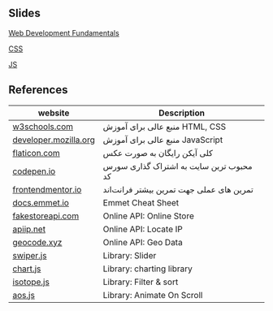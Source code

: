 ## Slides

[Web Development Fundamentals](https://docs.google.com/presentation/d/1So3B319k9YpjutCm2YmTk8JBRG5zGhSAU3okY726Vuw/edit?usp=sharing)

[CSS](https://mm.tt/app/map/2827455013?t=Lmjv2cmPp1)

[JS](https://mm.tt/app/map/2852545263?t=Jqy2FYeyvZ)

## References

| website                                                | Description                              |
| ------------------------------------------------------ | ---------------------------------------- |
| [w3schools.com](https://w3schools.com)                 | منبع عالی برای آموزش HTML, CSS           |
| [developer.mozilla.org](https://developer.mozilla.org) | منبع عالی برای آموزش JavaScript          |
| [flaticon.com](https://flaticon.com)                   | کلی آیکن رایگان به صورت عکس              |
| [codepen.io](https://codepen.io)                       | محبوب ترین سایت به اشتراک گذاری سورس کد  |
| [frontendmentor.io](https://frontendmentor.io)         | تمرین های عملی جهت تمرین بیشتر فرانت‌اند |
| [docs.emmet.io](https://docs.emmet.io/cheat-sheet/)    | Emmet Cheat Sheet                        |
| [fakestoreapi.com](https://fakestoreapi.com/)          | Online API: Online Store                 |
| [apiip.net](https://apiip.net/)                        | Online API: Locate IP                    |
| [geocode.xyz](https://geocode.xyz/)                    | Online API: Geo Data                     |
| [swiper.js](https://swiperjs.com/)                     | Library: Slider                          |
| [chart.js](https://chartjs.org/)                       | Library: charting library                |
| [isotope.js](https://isotope.metafizzy.co/)            | Library: Filter & sort                   |
| [aos.js](https://michalsnik.github.io/aos/)            | Library: Animate On Scroll               |
